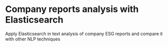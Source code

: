 # Company reports analysis with Elasticsearch
Apply Elasticsearch in text analysis of company ESG reports and compare it with other NLP techniques
